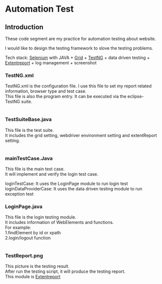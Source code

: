 # Automation Test

## Introduction

These code segment are my practice for automation testing about website.

I would like to design the testing framework to slove the testing problems.

Tech stack: [Selenium](http://www.seleniumhq.org/) with JAVA + [Grid](http://www.seleniumhq.org/projects/grid/) + [TestNG](http://testng.org/doc/) + data driven testing + [Extentreport](http://extentreports.com/) + log management + screenshot

### TestNG.xml
TestNG.xml is the configuration file. I use this file to set my report related information, browser type and test case.<br>
This file is also the program entry. It can be executed via the eclipse-TestNG suite. <br><br>

### TestSuiteBase.java
This file is the test suite.<br>
It includes the grid setting, webdriver environment setting and extentReport setting.<br><br>

### mainTestCase.Java
This file is the main test case.<br>
It will implement and verify the login test case.<br>

loginTestCase: It uses the LoginPage module to run login test<br>
loginDataProviderCase: It uses the data driven testing module to run exception test<br>

### LoginPage.java
This file is the login testing module.<br>
It includes information of WebElements and functions. <br>
For example: <br>
1.findElement by id or xpath<br>
2.login/logout function<br><br>

### TestReport.png
This picture is the testing result.<br>
After run the testing script, it will produce the testing report.<br>
This module is [Extentreport](http://extentreports.com/)
